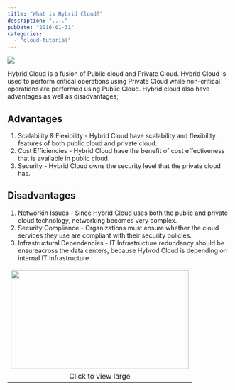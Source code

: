 ```yaml
---
title: "What is Hybrid Cloud?"
description: "...."
pubDate: "2016-01-31"
categories: 
  - "cloud-tutorial"
---
```


[![](/images/Hybrid+Cloud.jpg)](http://3.bp.blogspot.com/-3z9TGNVuAz8/Vq44by4Lc0I/AAAAAAAACrs/40IITllJywo/s1600/Hybrid+Cloud.jpg)

  
Hybrid Cloud is a fusion of Public cloud and Private Cloud. Hybrid Cloud is used to perform critical operations using Private Cloud while non-critical operations are performed using Public Cloud. Hybrid cloud also have advantages as well as disadvantages;  
  

## Advantages

  

1. Scalability & Flexibility - Hybrid Cloud have scalability and flexibility features of both public cloud and private cloud.
2. Cost Efficiencies - Hybrid Cloud have the benefit of cost effectiveness that is available in public cloud.
3. Security - Hybrid Cloud owns the security level that the private cloud has.

  
  

## Disadvantages 

  

1. Networkin Issues - Since Hybrid Cloud uses both the public and private cloud technology, networking becomes very complex.
2. Security Compliance - Organizations must ensure whether the cloud services they use are compliant with their security policies.
3. Infrastructural Dependencies - IT Infrastructure redundancy should be ensureacross the data centers, because Hybrod Cloud is depending on internal IT Infrastructure

  

<table align="center" cellpadding="0" cellspacing="0" style="margin-left: auto; margin-right: auto; text-align: center;"><tbody><tr><td style="text-align: center;"><a href="http://4.bp.blogspot.com/-bkXKHESJack/VrI8gU5dDxI/AAAAAAAACtY/dxr-pZwRMl4/s1600/hybrid-cloud-model.png" style="margin-left: auto; margin-right: auto;"><img border="0" height="223" src="images/hybrid-cloud-model.png" width="400"></a></td></tr><tr><td style="text-align: center;">Click to view large</td></tr></tbody></table>
